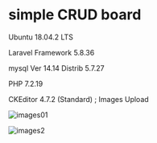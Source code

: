 # simple CRUD board

Ubuntu 18.04.2 LTS

Laravel Framework 5.8.36

mysql Ver 14.14 Distrib 5.7.27

PHP 7.2.19

CKEditor 4.7.2 (Standard) ; Images Upload

![images01](https://user-images.githubusercontent.com/34477830/71873825-83bdd180-3163-11ea-97ad-e0827405687d.PNG)

![images2](https://user-images.githubusercontent.com/34477830/71873855-989a6500-3163-11ea-85f5-dae0705b114a.PNG)
